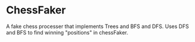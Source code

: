 # ChessFaker

A fake chess processer that implements Trees and BFS and DFS. Uses DFS and BFS to find winning "positions" in chessFaker. 
